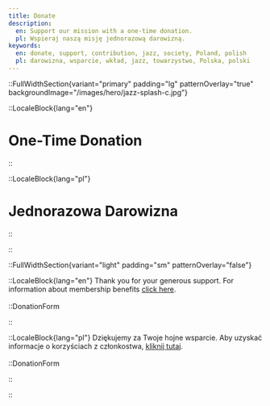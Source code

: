 ```yaml
---
title: Donate
description:
  en: Support our mission with a one-time donation.
  pl: Wspieraj naszą misję jednorazową darowizną.
keywords:
  en: donate, support, contribution, jazz, society, Poland, polish
  pl: darowizna, wsparcie, wkład, jazz, towarzystwo, Polska, polski
---
```


::FullWidthSection{variant="primary" padding="lg" patternOverlay="true" backgroundImage="/images/hero/jazz-splash-c.jpg"}

::LocaleBlock{lang="en"}

# One-Time Donation

::

::LocaleBlock{lang="pl"}

# Jednorazowa Darowizna

::

::

::FullWidthSection{variant="light" padding="sm" patternOverlay="false"}

::LocaleBlock{lang="en"}
Thank you for your generous support. For information about membership benefits [click here](/membership).
<br></br>
::DonationForm

::

::LocaleBlock{lang="pl"}
Dziękujemy za Twoje hojne wsparcie. Aby uzyskać informacje o korzyściach z członkostwa, [kliknij tutaj](/membership).
<br></br>
::DonationForm

::

::
